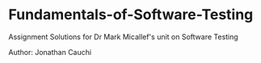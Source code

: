 # Fundamentals-of-Software-Testing

Assignment Solutions for Dr Mark Micallef's unit on Software Testing

Author: Jonathan Cauchi
